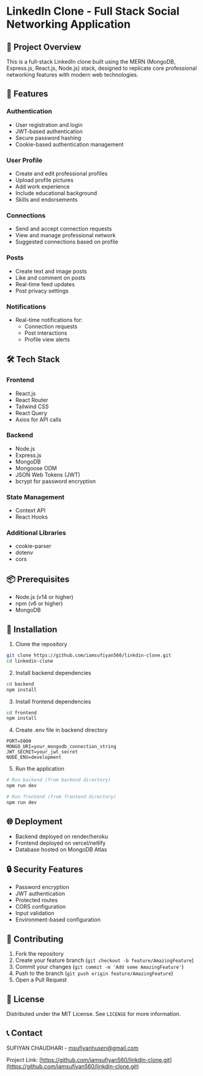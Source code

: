 # LinkedIn Clone - Full Stack Social Networking Application

## 📝 Project Overview

This is a full-stack LinkedIn clone built using the MERN (MongoDB, Express.js, React.js, Node.js) stack, designed to replicate core professional networking features with modern web technologies.

## 🚀 Features

### Authentication

- User registration and login
- JWT-based authentication
- Secure password hashing
- Cookie-based authentication management

### User Profile

- Create and edit professional profiles
- Upload profile pictures
- Add work experience
- Include educational background
- Skills and endorsements

### Connections

- Send and accept connection requests
- View and manage professional network
- Suggested connections based on profile

### Posts

- Create text and image posts
- Like and comment on posts
- Real-time feed updates
- Post privacy settings

### Notifications

- Real-time notifications for:
  - Connection requests
  - Post interactions
  - Profile view alerts

## 🛠 Tech Stack

### Frontend

- React.js
- React Router
- Tailwind CSS
- React Query
- Axios for API calls

### Backend

- Node.js
- Express.js
- MongoDB
- Mongoose ODM
- JSON Web Tokens (JWT)
- bcrypt for password encryption

### State Management

- Context API
- React Hooks

### Additional Libraries

- cookie-parser
- dotenv
- cors

## 📦 Prerequisites

- Node.js (v14 or higher)
- npm (v6 or higher)
- MongoDB

## 🔧 Installation

1. Clone the repository

```bash
git clone https://github.com/iamsufiyan560/linkdin-clone.git
cd linkedin-clone
```

2. Install backend dependencies

```bash
cd backend
npm install
```

3. Install frontend dependencies

```bash
cd frontend
npm install
```

4. Create .env file in backend directory

```
PORT=5000
MONGO_URI=your_mongodb_connection_string
JWT_SECRET=your_jwt_secret
NODE_ENV=development
```

5. Run the application

```bash
# Run backend (from backend directory)
npm run dev

# Run frontend (from frontend directory)
npm run dev
```

## 🌐 Deployment

- Backend deployed on render/heroku
- Frontend deployed on vercel/netlify
- Database hosted on MongoDB Atlas

## 🔒 Security Features

- Password encryption
- JWT authentication
- Protected routes
- CORS configuration
- Input validation
- Environment-based configuration

## 🤝 Contributing

1. Fork the repository
2. Create your feature branch (`git checkout -b feature/AmazingFeature`)
3. Commit your changes (`git commit -m 'Add some AmazingFeature'`)
4. Push to the branch (`git push origin feature/AmazingFeature`)
5. Open a Pull Request

## 📄 License

Distributed under the MIT License. See `LICENSE` for more information.

## 📞 Contact

SUFIYAN CHAUDHARI - msufiyanhusen@gmail.com

Project Link: [https://github.com/iamsufiyan560/linkdin-clone.git](https://github.com/iamsufiyan560/linkdin-clone.git)
